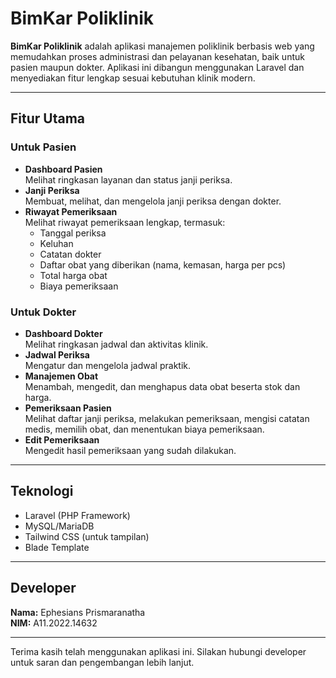 # BimKar Poliklinik

**BimKar Poliklinik** adalah aplikasi manajemen poliklinik berbasis web yang memudahkan proses administrasi dan pelayanan kesehatan, baik untuk pasien maupun dokter. Aplikasi ini dibangun menggunakan Laravel dan menyediakan fitur lengkap sesuai kebutuhan klinik modern.

---

## Fitur Utama

### Untuk Pasien
- **Dashboard Pasien**  
  Melihat ringkasan layanan dan status janji periksa.
- **Janji Periksa**  
  Membuat, melihat, dan mengelola janji periksa dengan dokter.
- **Riwayat Pemeriksaan**  
  Melihat riwayat pemeriksaan lengkap, termasuk:
  - Tanggal periksa
  - Keluhan
  - Catatan dokter
  - Daftar obat yang diberikan (nama, kemasan, harga per pcs)
  - Total harga obat
  - Biaya pemeriksaan

### Untuk Dokter
- **Dashboard Dokter**  
  Melihat ringkasan jadwal dan aktivitas klinik.
- **Jadwal Periksa**  
  Mengatur dan mengelola jadwal praktik.
- **Manajemen Obat**  
  Menambah, mengedit, dan menghapus data obat beserta stok dan harga.
- **Pemeriksaan Pasien**  
  Melihat daftar janji periksa, melakukan pemeriksaan, mengisi catatan medis, memilih obat, dan menentukan biaya pemeriksaan.
- **Edit Pemeriksaan**  
  Mengedit hasil pemeriksaan yang sudah dilakukan.

---

## Teknologi

- Laravel (PHP Framework)
- MySQL/MariaDB
- Tailwind CSS (untuk tampilan)
- Blade Template

---

## Developer

**Nama:** Ephesians Prismaranatha  
**NIM:** A11.2022.14632

---

Terima kasih telah menggunakan aplikasi ini. Silakan hubungi developer untuk saran dan pengembangan lebih lanjut.
